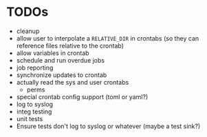 # TODOs

- cleanup
- allow user to interpolate a `RELATIVE_DIR` in crontabs (so they can reference files relative to the crontab)
- allow variables in crontab
- schedule and run overdue jobs
- job reporting
- synchronize updates to crontab
- actually read the sys and user crontabs
  - perms
- special crontab config support (toml or yaml?)
- log to syslog
- integ testing
- unit tests
- Ensure tests don't log to syslog or whatever (maybe a test sink?)
